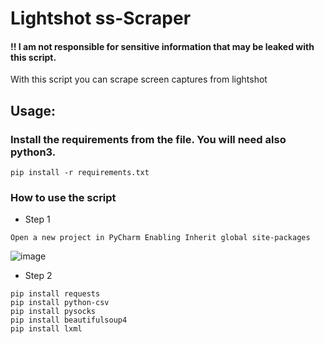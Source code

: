 # Lightshot ss-Scraper
#### !! I am not responsible for sensitive information that may be leaked with this script.
With this script you can scrape screen captures from lightshot


## Usage:

### Install the requirements from the file. You will need also python3.
```
pip install -r requirements.txt
```


### How to use the script
- Step 1
```
Open a new project in PyCharm Enabling Inherit global site-packages
```
![image](https://github.com/Edinbo/LightshotScraper/assets/121829291/37148912-4e27-477d-b5b5-44491ca2a9d3)
- Step 2
```
pip install requests
pip install python-csv
pip install pysocks
pip install beautifulsoup4
pip install lxml

```
